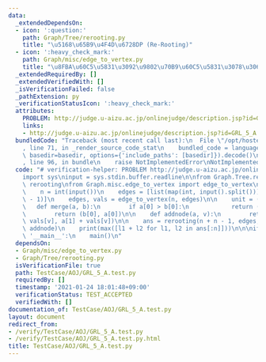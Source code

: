 ```yaml
---
data:
  _extendedDependsOn:
  - icon: ':question:'
    path: Graph/Tree/rerooting.py
    title: "\u5168\u65B9\u4F4D\u6728DP (Re-Rooting)"
  - icon: ':heavy_check_mark:'
    path: Graph/misc/edge_to_vertex.py
    title: "\u8FBA\u60C5\u5831\u3092\u9802\u70B9\u60C5\u5831\u3078\u3068\u5909\u63DB"
  _extendedRequiredBy: []
  _extendedVerifiedWith: []
  _isVerificationFailed: false
  _pathExtension: py
  _verificationStatusIcon: ':heavy_check_mark:'
  attributes:
    PROBLEM: http://judge.u-aizu.ac.jp/onlinejudge/description.jsp?id=GRL_5_A
    links:
    - http://judge.u-aizu.ac.jp/onlinejudge/description.jsp?id=GRL_5_A
  bundledCode: "Traceback (most recent call last):\n  File \"/opt/hostedtoolcache/Python/3.9.1/x64/lib/python3.9/site-packages/onlinejudge_verify/documentation/build.py\"\
    , line 71, in _render_source_code_stat\n    bundled_code = language.bundle(stat.path,\
    \ basedir=basedir, options={'include_paths': [basedir]}).decode()\n  File \"/opt/hostedtoolcache/Python/3.9.1/x64/lib/python3.9/site-packages/onlinejudge_verify/languages/python.py\"\
    , line 96, in bundle\n    raise NotImplementedError\nNotImplementedError\n"
  code: "# verification-helper: PROBLEM http://judge.u-aizu.ac.jp/onlinejudge/description.jsp?id=GRL_5_A\n\
    import sys\ninput = sys.stdin.buffer.readline\n\nfrom Graph.Tree.rerooting import\
    \ rerooting\nfrom Graph.misc.edge_to_vertex import edge_to_vertex\n\n\ndef main():\n\
    \    n = int(input())\n    edges = [list(map(int, input().split())) for i in range(n\
    \ - 1)]\n    edges, vals = edge_to_vertex(n, edges)\n\n    unit = (0, 0)\n\n \
    \   def merge(a, b):\n        if a[0] > b[0]:\n            return (a[0], b[0])\n\
    \        return (b[0], a[0])\n\n    def addnode(a, v):\n        return (a[0] +\
    \ vals[v], a[1] + vals[v])\n\n    ans = rerooting(n + n - 1, edges, unit, merge,\
    \ addnode)\n    print(max([l1 + l2 for l1, l2 in ans[:n]]))\n\n\nif __name__ ==\
    \ '__main__':\n    main()\n"
  dependsOn:
  - Graph/misc/edge_to_vertex.py
  - Graph/Tree/rerooting.py
  isVerificationFile: true
  path: TestCase/AOJ/GRL_5_A.test.py
  requiredBy: []
  timestamp: '2021-01-24 18:01:48+09:00'
  verificationStatus: TEST_ACCEPTED
  verifiedWith: []
documentation_of: TestCase/AOJ/GRL_5_A.test.py
layout: document
redirect_from:
- /verify/TestCase/AOJ/GRL_5_A.test.py
- /verify/TestCase/AOJ/GRL_5_A.test.py.html
title: TestCase/AOJ/GRL_5_A.test.py
---
```

